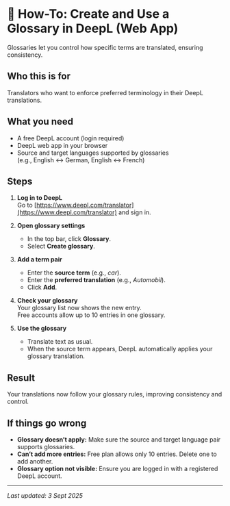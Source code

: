 # 📘 How-To: Create and Use a Glossary in DeepL (Web App)

Glossaries let you control how specific terms are translated, ensuring consistency.

## Who this is for
Translators who want to enforce preferred terminology in their DeepL translations.

## What you need
- A free DeepL account (login required)  
- DeepL web app in your browser  
- Source and target languages supported by glossaries  
  (e.g., English ↔ German, English ↔ French)

## Steps

1. **Log in to DeepL**  
   Go to [https://www.deepl.com/translator](https://www.deepl.com/translator) and sign in.

2. **Open glossary settings**  
   - In the top bar, click **Glossary**.  
   - Select **Create glossary**.

3. **Add a term pair**  
   - Enter the **source term** (e.g., *car*).  
   - Enter the **preferred translation** (e.g., *Automobil*).  
   - Click **Add**.

4. **Check your glossary**  
   Your glossary list now shows the new entry.  
   Free accounts allow up to 10 entries in one glossary.

5. **Use the glossary**  
   - Translate text as usual.  
   - When the source term appears, DeepL automatically applies your glossary translation.

## Result
Your translations now follow your glossary rules, improving consistency and control.

## If things go wrong
- **Glossary doesn’t apply:** Make sure the source and target language pair supports glossaries.  
- **Can’t add more entries:** Free plan allows only 10 entries. Delete one to add another.  
- **Glossary option not visible:** Ensure you are logged in with a registered DeepL account.

---
*Last updated: 3 Sept 2025*
